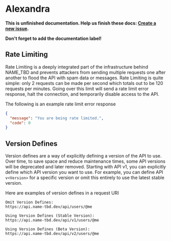 [//]: # (TODO: Get a final name and domain and replace placeholder domains.)

[//]: # (To documentation maintainers)
[//]: # (Add heading anchors prefixed with "ax-")
[//]: # (Lint all Markdown if possible)
[//]: # (Limit yourself from using inline html)
[//]: # (Thanks for maintaining the docs)

# Alexandra

**This is unfinished documentation. Help us finish these docs: [Create a new issue](https://github.com/Adelaide-Development/Docs/issues/new).**

**Don't forget to add the documentation label!**

## Rate Limiting

Rate Limiting is a deeply integrated part of the infrastructure behind NAME_TBD and prevents attackers from sending multiple requests one after another to flood the API with spam data or messages. Rate Limiting is quite simple: only 2 requests can be made per second which totals out to be 120 requests per minutes. Going over this limit will send a rate limit error response, halt the connection, and temporarily disable access to the API.

The following is an example rate limit error response
```json
{
  "message": "You are being rate limited.",
  "code": 0
}
```

## Version Defines

Version defines are a way of explicitly defining a version of the API to use. Over time, to save space and reduce maintenance times, some API versions will be deprecated and later removed. Starting with API v1, you can explicitly define which API version you want to use. For example, you can define API `v<Version>` for a specific version or omit this entirely to use the latest stable version.

Here are examples of version defines in a request URI
```
Omit Version Defines:
https://api.name-tbd.dev/api/users/@me

Using Version Defines (Stable Version):
https://api.name-tbd.dev/api/v1/users/@me

Using Version Defines (Beta Version):
https://api.name-tbd.dev/api/v2/users/@me
```
